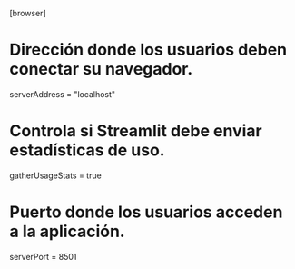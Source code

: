 [browser]

# Dirección donde los usuarios deben conectar su navegador.
serverAddress = "localhost"

# Controla si Streamlit debe enviar estadísticas de uso.
gatherUsageStats = true

# Puerto donde los usuarios acceden a la aplicación.
serverPort = 8501
